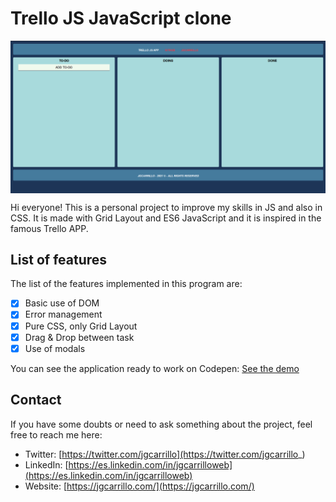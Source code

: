 # Trello JS JavaScript clone

<!-- INSERT GITHUB IMG CODE -->
<p align="center" width="460">
    <img align="center" src="https://github.com/jgcarrillo/trello-js-app/blob/main/assets/thumb.PNG" />
</p>

Hi everyone! This is a personal project to improve my skills in JS and also in CSS. It is made with Grid Layout and ES6 JavaScript and it is inspired in the famous Trello APP.

## List of features

The list of the features implemented in this program are:

- [x] Basic use of DOM
- [x] Error management
- [x] Pure CSS, only Grid Layout
- [x] Drag & Drop between task
- [x] Use of modals

You can see the application ready to work on Codepen: [See the demo](https://codepen.io/jgcarrillo/pen/gOmqVLv)

## Contact

If you have some doubts or need to ask something about the project, feel free to reach me here:

- Twitter: [https://twitter.com/jgcarrillo](https://twitter.com/jgcarrillo_)
- LinkedIn: [https://es.linkedin.com/in/jgcarrilloweb](https://es.linkedin.com/in/jgcarrilloweb)
- Website: [https://jgcarrillo.com/](https://jgcarrillo.com/)
